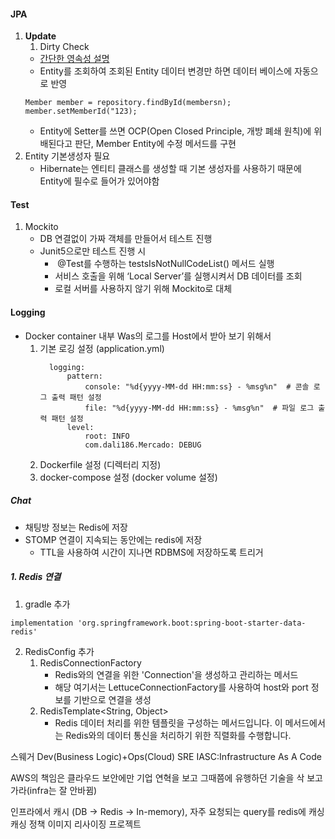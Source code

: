 #### JPA 
1. **Update**
	1. Dirty Check
	- [간단한 영속성 설명](https://study-easy-coding.tistory.com/105)
	- Entity를 조회하여 조회된 Entity 데이터 변경만 하면 데이터 베이스에 자동으로 반영
	```
	Member member = repository.findById(membersn);
	member.setMemberId("123);
	```
	- Entity에 Setter를 쓰면 OCP(Open Closed Principle, 개방 폐쇄 원칙)에 위배된다고 판단, Member Entity에 수정 메서드를 구현
2. Entity 기본생성자 필요
	- Hibernate는 엔티티 클래스를 생성할 때 기본 생성자를 사용하기 때문에 Entity에 필수로 들어가 있어야함
#### Test
1. Mockito
	- DB 연결없이 가짜 객체를 만들어서 테스트 진행
	- Junit5으로만 테스트 진행 시
		-  @Test를 수행하는 testsIsNotNullCodeList() 메서드 실행
		- 서비스 호출을 위해 ‘Local Server’를 실행시켜서 DB 데이터를 조회
		- 로컬 서버를 사용하지 않기 위해 Mockito로 대체

#### Logging
- Docker container 내부 Was의 로그를 Host에서 받아 보기 위해서
	1. 기본 로깅 설정 (application.yml)
		```
		  logging:
			  pattern:
				  console: "%d{yyyy-MM-dd HH:mm:ss} - %msg%n"  # 콘솔 로그 출력 패턴 설정
				  file: "%d{yyyy-MM-dd HH:mm:ss} - %msg%n"  # 파일 로그 출력 패턴 설정
			  level:
				  root: INFO
				  com.dali186.Mercado: DEBUG
		```
	1. Dockerfile 설정 (디렉터리 지정)
	2. docker-compose 설정 (docker volume 설정)
##### Chat
- 채팅방 정보는 Redis에 저장
- STOMP 연결이 지속되는 동안에는 redis에 저장
	- TTL을 사용하여 시간이 지나면 RDBMS에 저장하도록 트리거

##### 1. Redis 연결
1. gradle 추가
```
implementation 'org.springframework.boot:spring-boot-starter-data-redis'
```
2. RedisConfig 추가
	1. RedisConnectionFactory
		- Redis와의 연결을 위한 'Connection'을 생성하고 관리하는 메서드
		- 해당 여기서는 LettuceConnectionFactory를 사용하여 host와 port 정보를 기반으로 연결을 생성
	2. RedisTemplate<String, Object>
		- Redis 데이터 처리를 위한 템플릿을 구성하는 메서드입니다. 이 메서드에서는 Redis와의 데이터 통신을 처리하기 위한 직렬화를 수행합니다.


스웨거
Dev(Business Logic)+Ops(Cloud)
SRE
IASC:Infrastructure As A Code

AWS의 책임은 클라우드 보안에만 
기업 연혁을 보고 그때쯤에 유행하던 기술을 삭 보고 가라(infra는 잘 안바뀜)

인프라에서 캐시 (DB -> Redis -> In-memory), 자주 요청되는 query를 redis에 캐싱
캐싱 정책
이미지 리사이징 프로젝트

